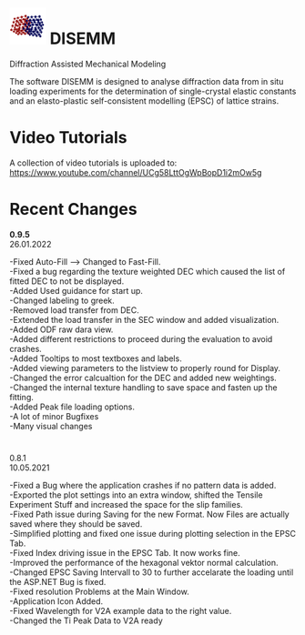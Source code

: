 # ![DISEMM Logo](/CalScec/Res/Logo-Icon/DISEMM-Icon-1.png) DISEMM
Diffraction Assisted Mechanical Modeling

The software DISEMM is designed to analyse diffraction data from in situ loading
experiments for the determination of single-crystal elastic constants and an
elasto-plastic self-consistent modelling (EPSC) of lattice strains.

# Video Tutorials

A collection of video tutorials is uploaded to:
https://www.youtube.com/channel/UCg58LttOgWpBopD1i2mOw5g

# Recent Changes

**0.9.5** <br> 26.01.2022

-Fixed Auto-Fill --> Changed to Fast-Fill. <br>
-Fixed a bug regarding the texture weighted DEC which caused the list of fitted DEC to not be displayed. <br>
-Added Used guidance for start up. <br>
-Changed labeling to greek. <br>
-Removed load transfer from DEC. <br>
-Extended the load transfer in the SEC window and added visualization. <br>
-Added ODF raw dara view. <br>
-Added different restrictions to proceed during the evaluation to avoid crashes. <br>
-Added Tooltips to most textboxes and labels. <br>
-Added viewing parameters to the listview to properly round for Display. <br>
-Changed the error calcualtion for the DEC and added new weightings. <br>
-Changed the internal texture handling to save space and fasten up the fitting. <br>
-Added Peak file loading options. <br>
-A lot of minor Bugfixes <br>
-Many visual changes <br>

#

0.8.1 <br> 10.05.2021

-Fixed a Bug where the application crashes if no pattern data is added.<br>
-Exported the plot settings into an extra window, shifted the Tensile Experiment Stuff and increased the space for the slip families.<br>
-Fixed Path issue during Saving for the new Format. Now Files are actually saved where they should be saved.<br>
-Simplified plotting and fixed one issue during plotting selection in the EPSC Tab.<br>
-Fixed Index driving issue in the EPSC Tab. It now works fine.<br>
-Improved the performance of the hexagonal vektor normal calculation.<br>
-Changed EPSC Saving Intervall to 30 to further accelarate the loading until the ASP.NET Bug is fixed.<br>
-Fixed resolution Problems at the Main Window.<br>
-Application Icon Added.<br>
-Fixed Wavelength for V2A example data to the right value.<br>
-Changed the Ti Peak Data to V2A ready<br>
